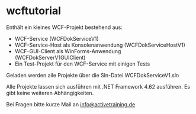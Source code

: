 # wcftutorial
Enthält ein kleines WCF-Projekt bestehend aus:

- WCF-Service (WCFDokServiceV1)
- WCF-Service-Host als Konsolenanwendung (WCFDokServiceHostV1)
- WCF-GUI-Client als WinForms-Anwendung (WCFDokServerV1GUIClient)
- Ein Test-Projekt für den WCF-Service mit einigen Tests

Geladen werden alle Projekte über die Sln-Datei WCFDokServiceV1.sln

Alle Projekte lassen sich ausführen mit .NET Framework 4.62 ausführen. Es gibt keine weiteren Abhängigkeiten.

Bei Fragen bitte kurze Mail an info@activetraining.de

